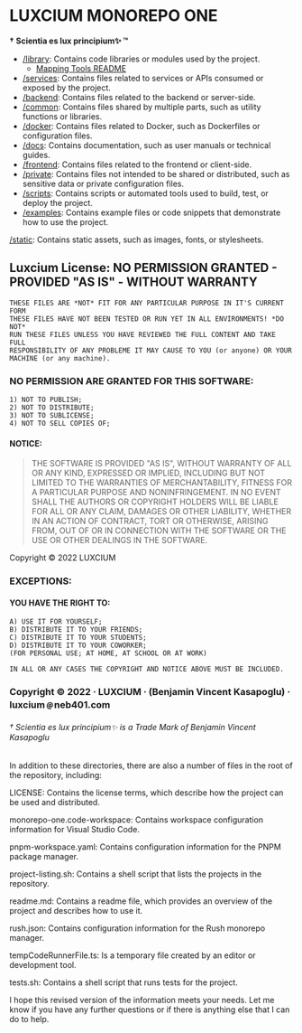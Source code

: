 # LUXCIUM MONOREPO ONE

**† Scientia es lux principium✨ ™**

- [/library](library/README.md): Contains code libraries or modules used by the project.
  - [Mapping Tools README](library/mapping-tools/README.md)
- [/services](services/README.md): Contains files related to services or APIs consumed or exposed by the project.
- [/backend](backend/README.md): Contains files related to the backend or server-side.
- [/common](common/README.md): Contains files shared by multiple parts, such as utility functions or libraries.
- [/docker](docker/README.md): Contains files related to Docker, such as Dockerfiles or configuration files.
- [/docs](docs/README.md): Contains documentation, such as user manuals or technical guides.
- [/frontend](frontend/README.md): Contains files related to the frontend or client-side.
- [/private](private/README.md): Contains files not intended to be shared or distributed, such as sensitive data or private configuration files.
- [/scripts](scripts/README.md): Contains scripts or automated tools used to build, test, or deploy the project.
- [/examples](examples/README.md): Contains example files or code snippets that demonstrate how to use the project.

[/static](static/README.md): Contains static assets, such as images, fonts, or stylesheets.

## Luxcium License: NO PERMISSION GRANTED - PROVIDED "AS IS" - WITHOUT WARRANTY

    THESE FILES ARE *NOT* FIT FOR ANY PARTICULAR PURPOSE IN IT'S CURRENT FORM
    THESE FILES HAVE NOT BEEN TESTED OR RUN YET IN ALL ENVIRONMENTS! *DO NOT*
    RUN THESE FILES UNLESS YOU HAVE REVIEWED THE FULL CONTENT AND TAKE FULL
    RESPONSIBILITY OF ANY PROBLEME IT MAY CAUSE TO YOU (or anyone) OR YOUR
    MACHINE (or any machine).

### NO PERMISSION ARE GRANTED FOR THIS SOFTWARE:

    1) NOT TO PUBLISH;
    2) NOT TO DISTRIBUTE;
    3) NOT TO SUBLICENSE;
    4) NOT TO SELL COPIES OF;

#### NOTICE:

> THE SOFTWARE IS PROVIDED "AS IS", WITHOUT WARRANTY OF ALL OR ANY KIND,
> EXPRESSED OR IMPLIED, INCLUDING BUT NOT LIMITED TO THE WARRANTIES OF
> MERCHANTABILITY, FITNESS FOR A PARTICULAR PURPOSE AND NONINFRINGEMENT.
> IN NO EVENT SHALL THE AUTHORS OR COPYRIGHT HOLDERS WILL BE LIABLE FOR ALL
> OR ANY CLAIM, DAMAGES OR OTHER LIABILITY, WHETHER IN AN ACTION OF CONTRACT,
> TORT OR OTHERWISE, ARISING FROM, OUT OF OR IN CONNECTION WITH THE SOFTWARE
> OR THE USE OR OTHER DEALINGS IN THE SOFTWARE.

Copyright © 2022 LUXCIUM

### EXCEPTIONS:

#### YOU HAVE THE RIGHT TO:

    A) USE IT FOR YOURSELF;
    B) DISTRIBUTE IT TO YOUR FRIENDS;
    C) DISTRIBUTE IT TO YOUR STUDENTS;
    D) DISTRIBUTE IT TO YOUR COWORKER;
    (FOR PERSONAL USE; AT HOME, AT SCHOOL OR AT WORK)

    IN ALL OR ANY CASES THE COPYRIGHT AND NOTICE ABOVE MUST BE INCLUDED.

### Copyright © 2022 · LUXCIUM · (Benjamin Vincent Kasapoglu) · luxcium﹫neb401.com

###### † Scientia es lux principium✨ is a Trade Mark of Benjamin Vincent Kasapoglu

In addition to these directories, there are also a number of files in the root of the repository, including:

LICENSE: Contains the license terms, which describe how the project can be used and distributed.

monorepo-one.code-workspace: Contains workspace configuration information for Visual Studio Code.

pnpm-workspace.yaml: Contains configuration information for the PNPM package manager.

project-listing.sh: Contains a shell script that lists the projects in the repository.

readme.md: Contains a readme file, which provides an overview of the project and describes how to use it.

rush.json: Contains configuration information for the Rush monorepo manager.

tempCodeRunnerFile.ts: Is a temporary file created by an editor or development tool.

tests.sh: Contains a shell script that runs tests for the project.

I hope this revised version of the information meets your needs. Let me know if you have any further questions or if there is anything else that I can do to help.
